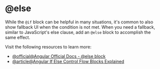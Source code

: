 # @else

While the `@if` block can be helpful in many situations, it's common to also show fallback UI when the condition is not met. When you need a fallback, similar to JavaScript's else clause, add an `@else` block to accomplish the same effect.

Visit the following resources to learn more:

- [@official@Angular Official Docs - @else block](https://angular.dev/guide/templates/control-flow#conditionally-display-content-with-if-else-if-and-else)
- [@article@Angular If Else Control Flow Blocks Explained](https://ultimatecourses.com/blog/angular-if-else-control-flow-blocks-explained)
